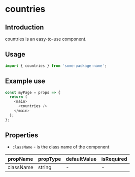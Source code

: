 # countries

<!-- STORY -->

## Introduction

countries is an easy-to-use component.

## Usage

```javascript
import { countries } from 'some-package-name';
```

## Example use

```javascript
const myPage = props => {
  return (
    <main>
      <countries />
    </main>
  );
};
```

## Properties

- `className` - is the class name of the component

| propName  | propType | defaultValue | isRequired |
| --------- | -------- | ------------ | ---------- |
| className | string   | -            | -          |
